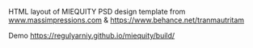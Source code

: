 HTML layout of MIEQUITY PSD design template from www.massimpressions.com & https://www.behance.net/tranmautritam

Demo https://regulyarniy.github.io/miequity/build/ 
